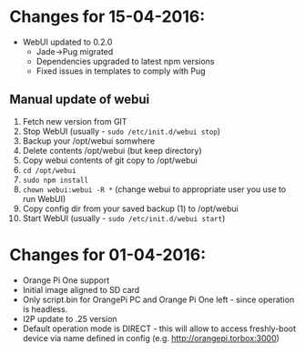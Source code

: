 # Changes for 15-04-2016:
* WebUI updated to 0.2.0
  * Jade->Pug migrated
  * Dependencies upgraded to latest npm versions
  * Fixed issues in templates to comply with Pug

## Manual update of webui

1. Fetch new version from GIT
2. Stop WebUI (usually - `sudo /etc/init.d/webui stop`)
3. Backup your /opt/webui somwhere
4. Delete contents /opt/webui (but keep directory)
5. Copy webui contents of git copy to /opt/webui
6. `cd /opt/webui`
7. `sudo npm install`
8. `chown webui:webui -R *` (change webui to appropriate user you use to run WebUI)
9. Copy config dir from your saved backup (1) to /opt/webui
10. Start WebUI (usually - `sudo /etc/init.d/webui start`)

# Changes for 01-04-2016:

* Orange Pi One support
* Initial image aligned to SD card
* Only script.bin for OrangePi PC and Orange Pi One left - since operation is headless. 
* I2P update to .25 version 
* Default operation mode is DIRECT - this will allow to access freshly-boot device via name defined in config (e.g. http://orangepi.torbox:3000)
